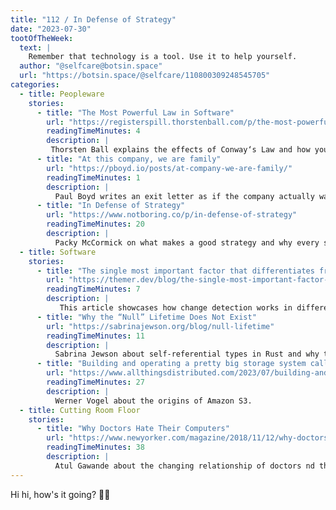 ```yaml
---
title: "112 / In Defense of Strategy"
date: "2023-07-30"
tootOfTheWeek:
  text: |
    Remember that technology is a tool. Use it to help yourself.
  author: "@selfcare@botsin.space"
  url: "https://botsin.space/@selfcare/110800309248545705"
categories:
  - title: Peopleware
    stories:
      - title: "The Most Powerful Law in Software"
        url: "https://registerspill.thorstenball.com/p/the-most-powerful-law-in-software"
        readingTimeMinutes: 4
        description: |
         Thorsten Ball explains the effects of Conway‘s Law and how you can use it to your advantage.
      - title: "At this company, we are family"
        url: "https://pboyd.io/posts/at-company-we-are-family/"
        readingTimeMinutes: 1
        description: |
          Paul Boyd writes an exit letter as if the company actually was a family.
      - title: "In Defense of Strategy"
        url: "https://www.notboring.co/p/in-defense-of-strategy"
        readingTimeMinutes: 20
        description: |
          Packy McCormick on what makes a good strategy and why every startup should have one:
  - title: Software
    stories:
      - title: "The single most important factor that differentiates front-end frameworks"
        url: "https://themer.dev/blog/the-single-most-important-factor-that-differentiates-front-end-frameworks"
        readingTimeMinutes: 7
        description: |
           This article showcases how change detection works in different modern front-end frameworks.
      - title: "Why the “Null” Lifetime Does Not Exist"
        url: "https://sabrinajewson.org/blog/null-lifetime"
        readingTimeMinutes: 11
        description: |
          Sabrina Jewson about self-referential types in Rust and why there‘s always a shorter lifetime.
      - title: "Building and operating a pretty big storage system called S3"
        url: "https://www.allthingsdistributed.com/2023/07/building-and-operating-a-pretty-big-storage-system.html"
        readingTimeMinutes: 27
        description: |
          Werner Vogel about the origins of Amazon S3.
  - title: Cutting Room Floor
    stories:
      - title: "Why Doctors Hate Their Computers"
        url: "https://www.newyorker.com/magazine/2018/11/12/why-doctors-hate-their-computers"
        readingTimeMinutes: 38
        description: |
          Atul Gawande about the changing relationship of doctors nd their computers.
---
```


Hi hi, how's it going? 🫶🏻
